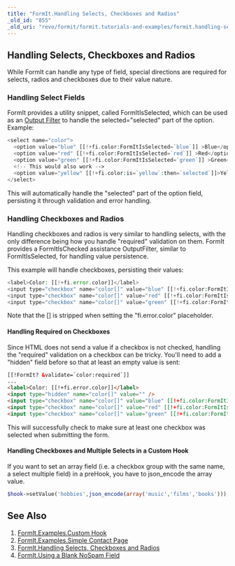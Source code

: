 ```yaml
---
title: "FormIt.Handling Selects, Checkboxes and Radios"
_old_id: "855"
_old_uri: "revo/formit/formit.tutorials-and-examples/formit.handling-selects,-checkboxes-and-radios"
---
```


## Handling Selects, Checkboxes and Radios

 While FormIt can handle any type of field, special directions are required for selects, radios and checkboxes due to their value nature.

### Handling Select Fields

 FormIt provides a utility snippet, called FormItIsSelected, which can be used as an [Output Filter](making-sites-with-modx/customizing-content/input-and-output-filters-(output-modifiers) "Input and Output Filters (Output Modifiers)") to handle the selected="selected" part of the option. Example:

 ``` php 
<select name="color">
   <option value="blue" [[!+fi.color:FormItIsSelected=`blue`]] >Blue</option>
   <option value="red" [[!+fi.color:FormItIsSelected=`red`]] >Red</option>
   <option value="green" [[!+fi.color:FormItIsSelected=`green`]] >Green</option>
   <!-- This would also work -->
   <option value="yellow" [[!+fi.color:is=`yellow`:then=`selected`]]>Yellow</option>
</select>
```

 This will automatically handle the "selected" part of the option field, persisting it through validation and error handling.

### Handling Checkboxes and Radios

 Handling checkboxes and radios is very similar to handling selects, with the only difference being how you handle "required" validation on them. FormIt provides a FormItIsChecked assistance OutputFilter, similar to FormItIsSelected, for handling value persistence.

 This example will handle checkboxes, persisting their values:

 ``` php 
<label>Color: [[!+fi.error.color]]</label>
<input type="checkbox" name="color[]" value="blue" [[!+fi.color:FormItIsChecked=`blue`]] > Blue 
<input type="checkbox" name="color[]" value="red" [[!+fi.color:FormItIsChecked=`red`]] > Red 
<input type="checkbox" name="color[]" value="green" [[!+fi.color:FormItIsChecked=`green`]] > Green
```

 Note that the \[\] is stripped when setting the "fi.error.color" placeholder.

#### Handling Required on Checkboxes

 Since HTML does not send a value if a checkbox is not checked, handling the "required" validation on a checkbox can be tricky. You'll need to add a "hidden" field before so that at least an empty value is sent:

 ``` html 
[[!FormIt? &validate=`color:required`]]
...
<label>Color: [[!+fi.error.color]]</label>
<input type="hidden" name="color[]" value="" />
<input type="checkbox" name="color[]" value="blue" [[!+fi.color:FormItIsChecked=`blue`]] > Blue 
<input type="checkbox" name="color[]" value="red" [[!+fi.color:FormItIsChecked=`red`]] > Red 
<input type="checkbox" name="color[]" value="green" [[!+fi.color:FormItIsChecked=`green`]] > Green
```

 This will successfully check to make sure at least one checkbox was selected when submitting the form.

#### Handling Checkboxes and Multiple Selects in a Custom Hook

 If you want to set an array field (i.e. a checkbox group with the same name, a select multiple field) in a preHook, you have to json\_encode the array value.

 ``` php 
$hook->setValue('hobbies',json_encode(array('music','films','books')));
```

## See Also

1. [FormIt.Examples.Custom Hook](/extras/revo/formit/formit.tutorials-and-examples/formit.examples.custom-hook)
2. [FormIt.Examples.Simple Contact Page](/extras/revo/formit/formit.tutorials-and-examples/formit.examples.simple-contact-page)
3. [FormIt.Handling Selects, Checkboxes and Radios](/extras/revo/formit/formit.tutorials-and-examples/formit.handling-selects,-checkboxes-and-radios)
4. [FormIt.Using a Blank NoSpam Field](/extras/revo/formit/formit.tutorials-and-examples/formit.using-a-blank-nospam-field)